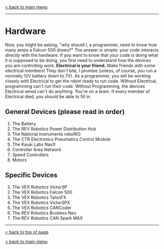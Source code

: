 [< back to main menu](docs/index.md)

---

# Hardware
Now, you might be asking, "why should I, a programmer, need to know how many amps a Falcon 500 draws?" The answer is simple: your code interacts *directly* with the hardware. If you want to know that your code is doing what it is supposed to be doing, you first need to understand how the devices you are controlling work. __Electrical is your friend.__ Make friends with some electrical members! They don't bite, I promise (unless, of course, you run a normally 12V battery down to 7V). As a programmer, you will be working closely with Electrical to get the robot ready to run code. Without Electrical, programming can't run their code. Without Programming, the devices Electrical wired can't do anything. You're on a *team*. If every member of Electrical died, you should be able to fill in.

## General Devices (please read in order)
1. The Battery
2. The REV Robotics Power Distribution Hub
3. The National Instruments roboRIO
4. The CTR Electronics Pneumatics Control Module
5. The Kauai Labs NavX
6. Controller Area Network
7. Speed Controllers
8. Motors

## Specific Devices
1. The VEX Robotics VictorSP
2. The VEX Robotics Falcon 500
3. The VEX Robotics TalonFX
4. The VEX Robotics VictorSPX
5. The VEX Robotics CANCoder
6. The REV Robotics Brusless Neo
7. The REV Robotics CAN Spark MAX

---

[< back to top of page](#hardware)

[< back to main menu](docs/index.md)

